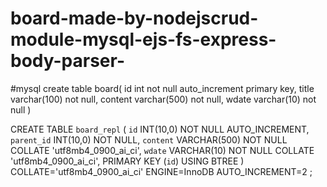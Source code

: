 # board-made-by-nodejscrud-module-mysql-ejs-fs-express-body-parser-

#mysql
create table board(
	id int not null auto_increment primary key,
	title varchar(100) not null,
	content varchar(500) not null,
	wdate varchar(10) not null
)


CREATE TABLE `board_repl` (
	`id` INT(10,0) NOT NULL AUTO_INCREMENT,
	`parent_id` INT(10,0) NOT NULL,
	`content` VARCHAR(500) NOT NULL COLLATE 'utf8mb4_0900_ai_ci',
	`wdate` VARCHAR(10) NOT NULL COLLATE 'utf8mb4_0900_ai_ci',
	PRIMARY KEY (`id`) USING BTREE
)
COLLATE='utf8mb4_0900_ai_ci'
ENGINE=InnoDB
AUTO_INCREMENT=2
;

